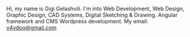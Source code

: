 
<!---
GG-Dimension/GG-Dimension is a ✨ special ✨ repository because its `README.md` (this file) appears on your GitHub profile.
You can click the Preview link to take a look at your changes.
--->
Hi, my name is Gigi Gelashvili. I'm into Web Development, Web Design, Graphic Design, CAD Systems, Digital Sketching & Drawing.
Angular framework and CMS Wordpress development.
My email: v4vdoo@gmail.com
